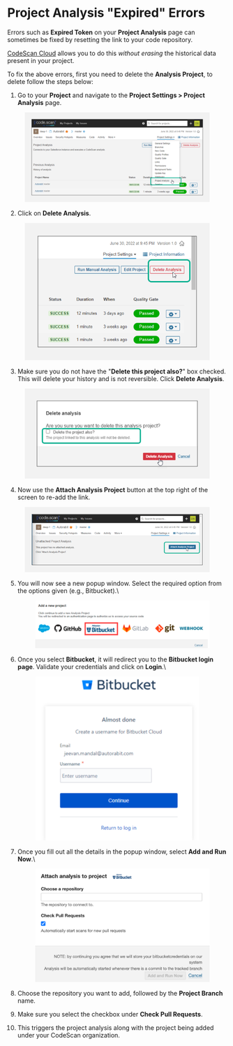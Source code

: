 # Project Analysis "Expired" Errors

Errors such as **Expired Token** on your **Project Analysis** page can sometimes be fixed by resetting the link to your code repository.

[CodeScan Cloud](https://www.codescan.io/products/cloud/) allows you to do this _without erasing_ the historical data present in your project.

To fix the above errors, first you need to delete the **Analysis Project**, to delete follow the steps below:

1. Go to your **Project** and navigate to the **Project Settings > Project Analysis** page.

<figure><img src="../../../../.gitbook/assets/image (444).png" alt=""><figcaption></figcaption></figure>

2. Click on **Delete Analysis**.

<figure><img src="../../../../.gitbook/assets/image (445).png" alt=""><figcaption></figcaption></figure>

3. Make sure you do not have the "**Delete this project also?**" box checked. This will delete your history and is not reversible. Click **Delete Analysis**.

<figure><img src="../../../../.gitbook/assets/image (446).png" alt=""><figcaption></figcaption></figure>

4. Now use the **Attach Analysis Project** button at the top right of the screen to re-add the link.

<figure><img src="../../../../.gitbook/assets/image (447).png" alt=""><figcaption></figcaption></figure>

5.  You will now see a new popup window. Select the required option from the options given (e.g., Bitbucket).\


    <figure><img src="../../../../.gitbook/assets/image.png" alt=""><figcaption></figcaption></figure>
6.  Once you select **Bitbucket**, it will redirect you to the **Bitbucket login page**. Validate your credentials and click on **Login**.\


    <figure><img src="../../../../.gitbook/assets/image (1).png" alt="" width="375"><figcaption></figcaption></figure>
7.  Once you fill out all the details in the popup window, select **Add and Run Now**.\


    <figure><img src="../../../../.gitbook/assets/image (2).png" alt=""><figcaption></figcaption></figure>
8. Choose the repository you want to add, followed by the **Project Branch** name.
9. Make sure you select the checkbox under **Check Pull Requests**.
10. This triggers the project analysis along with the project being added under your CodeScan organization.
